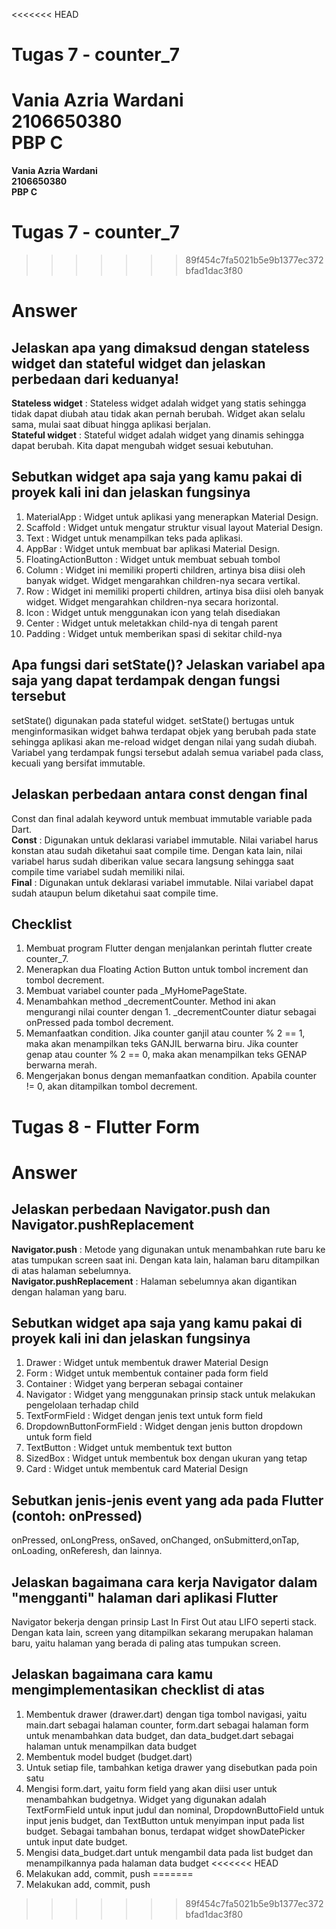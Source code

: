 <<<<<<< HEAD
# Tugas 7 - counter_7 

**Vania Azria Wardani**  
**2106650380**  
**PBP C**
=======
**Vania Azria Wardani**  
**2106650380**  
**PBP C**

# Tugas 7 - counter_7 
>>>>>>> 89f454c7fa5021b5e9b1377ec372bfad1dac3f80

# Answer

## **Jelaskan apa yang dimaksud dengan stateless widget dan stateful widget dan jelaskan perbedaan dari keduanya!**
**Stateless widget** : Stateless widget adalah widget yang statis sehingga tidak dapat diubah atau tidak akan pernah berubah. Widget akan selalu sama, mulai saat dibuat hingga aplikasi berjalan.        
**Stateful widget** : Stateful widget adalah widget yang dinamis sehingga dapat berubah. Kita dapat mengubah widget sesuai kebutuhan.

## **Sebutkan widget apa saja yang kamu pakai di proyek kali ini dan jelaskan fungsinya**
1. MaterialApp : Widget untuk aplikasi yang menerapkan Material Design.
2. Scaffold : Widget untuk mengatur struktur visual layout Material Design.
3. Text : Widget untuk menampilkan teks pada aplikasi.
4. AppBar : Widget untuk membuat bar aplikasi Material Design.
5. FloatingActionButton : Widget untuk membuat sebuah tombol
6. Column : Widget ini memiliki properti children, artinya bisa diisi oleh banyak widget. Widget mengarahkan children-nya secara vertikal.
7. Row : Widget ini memiliki properti children, artinya bisa diisi oleh banyak widget. Widget mengarahkan children-nya secara horizontal.
8. Icon : Widget untuk menggunakan icon yang telah disediakan
9. Center : Widget untuk meletakkan child-nya di tengah parent
10. Padding : Widget untuk memberikan spasi di sekitar child-nya

## **Apa fungsi dari setState()? Jelaskan variabel apa saja yang dapat terdampak dengan fungsi tersebut**
setState() digunakan pada stateful widget. setState() bertugas untuk menginformasikan widget bahwa terdapat objek yang berubah pada state sehingga aplikasi akan me-reload widget dengan nilai yang sudah diubah. Variabel yang terdampak fungsi tersebut adalah semua variabel pada class, kecuali yang bersifat immutable.

## **Jelaskan perbedaan antara const dengan final**
Const dan final adalah keyword untuk membuat immutable variable pada Dart.      
**Const** : Digunakan untuk deklarasi variabel immutable. Nilai variabel harus konstan atau sudah diketahui saat compile time. Dengan kata lain, nilai variabel harus sudah diberikan value secara langsung sehingga saat compile time variabel sudah memiliki nilai.       
**Final** : Digunakan untuk deklarasi variabel immutable. Nilai variabel dapat sudah ataupun belum diketahui saat compile time.

## **Checklist**
1. Membuat program Flutter dengan menjalankan perintah flutter create counter_7.
2. Menerapkan dua Floating Action Button untuk tombol increment dan tombol decrement. 
3. Membuat variabel counter pada _MyHomePageState.
4. Menambahkan method _decrementCounter. Method ini akan mengurangi nilai counter dengan 1. _decrementCounter diatur sebagai onPressed pada tombol decrement.
5. Memanfaatkan condition. Jika counter ganjil atau counter % 2 == 1, maka akan menampilkan teks GANJIL berwarna biru. Jika counter genap atau counter % 2 == 0, maka akan menampilkan teks GENAP berwarna merah. 
6. Mengerjakan bonus dengan memanfaatkan condition. Apabila counter != 0, akan ditampilkan tombol decrement.

# Tugas 8 - Flutter Form 

# Answer

## **Jelaskan perbedaan Navigator.push dan Navigator.pushReplacement**
**Navigator.push** : Metode yang digunakan untuk menambahkan rute baru ke atas tumpukan screen saat ini. Dengan kata lain, halaman baru ditampilkan di atas halaman sebelumnya.     
**Navigator.pushReplacement** : Halaman sebelumnya akan digantikan dengan halaman yang baru.        

## **Sebutkan widget apa saja yang kamu pakai di proyek kali ini dan jelaskan fungsinya**
1. Drawer : Widget untuk membentuk drawer Material Design
2. Form : Widget untuk membentuk container pada form field
3. Container : Widget yang berperan sebagai container
4. Navigator : Widget yang menggunakan prinsip stack untuk melakukan pengelolaan terhadap child
5. TextFormField : Widget dengan jenis text untuk form field
6. DropdownButtonFormField : Widget dengan jenis button dropdown untuk form field
7. TextButton : Widget untuk membentuk text button
8. SizedBox : Widget untuk membentuk box dengan ukuran yang tetap
9. Card : Widget untuk membentuk card Material Design

## **Sebutkan jenis-jenis event yang ada pada Flutter (contoh: onPressed)**
onPressed, onLongPress, onSaved, onChanged, onSubmitterd,onTap, onLoading, onReferesh, dan lainnya.

## **Jelaskan bagaimana cara kerja Navigator dalam "mengganti" halaman dari aplikasi Flutter**
Navigator bekerja dengan prinsip Last In First Out atau LIFO seperti stack. Dengan kata lain, screen yang ditampilkan sekarang merupakan halaman baru, yaitu halaman yang berada di paling atas tumpukan screen.

## **Jelaskan bagaimana cara kamu mengimplementasikan checklist di atas**
1. Membentuk drawer (drawer.dart) dengan tiga tombol navigasi, yaitu main.dart sebagai halaman counter, form.dart sebagai halaman form untuk menambahkan data budget, dan data_budget.dart sebagai halaman untuk menampilkan data budget
2. Membentuk model budget (budget.dart)
3. Untuk setiap file, tambahkan ketiga drawer yang disebutkan pada poin satu
4. Mengisi form.dart, yaitu form field yang akan diisi user untuk menambahkan budgetnya. Widget yang digunakan adalah TextFormField untuk input judul dan nominal, DropdownButtoField untuk input jenis budget, dan TextButton untuk menyimpan input pada list budget. Sebagai tambahan bonus, terdapat widget showDatePicker untuk input date budget.
5. Mengisi data_budget.dart untuk mengambil data pada list budget dan menampilkannya pada halaman data budget
<<<<<<< HEAD
6. Melakukan add, commit, push
=======
6. Melakukan add, commit, push
>>>>>>> 89f454c7fa5021b5e9b1377ec372bfad1dac3f80

